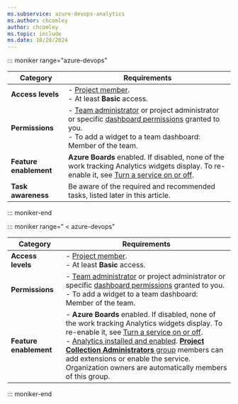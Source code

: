 ```yaml
---
ms.subservice: azure-devops-analytics
ms.author: chcomley
author: chcomley
ms.topic: include
ms.date: 10/28/2024
---
```


<a id="permissions">  </a>

::: moniker range="azure-devops"

|Category  | Requirements |
|-------------|-------------|
| **Access levels** | - [Project member](../../organizations/security/add-users-team-project.md).<br>- At least **Basic** access. |
| **Permissions** | - [Team administrator](../../organizations/settings/add-team-administrator.md) or project administrator or specific [dashboard permissions](../dashboards/dashboard-permissions.md) granted to you.<br>- To add a widget to a team dashboard: Member of the team.|
| **Feature enablement** | **Azure Boards** enabled. If disabled, none of the work tracking Analytics widgets display. To re-enable it, see [Turn a service on or off](../../organizations/settings/set-services.md).|
|**Task awareness** | Be aware of the required and recommended tasks, listed later in this article.|

::: moniker-end

::: moniker range=" < azure-devops"

|Category  | Requirements |
|-------------|-------------|
| **Access levels** | - [Project member](../../organizations/security/add-users-team-project.md).<br>- At least **Basic** access. |
| **Permissions** | - [Team administrator](../../organizations/settings/add-team-administrator.md) or project administrator or specific [dashboard permissions](../dashboards/dashboard-permissions.md) granted to you.<br>- To add a widget to a team dashboard: Member of the team.|
| **Feature enablement** | - **Azure Boards** enabled. If disabled, none of the work tracking Analytics widgets display. To re-enable it, see [Turn a service on or off](../../organizations/settings/set-services.md).<br>- [Analytics installed and enabled](../dashboards/analytics-extension.md). [**Project Collection Administrators** group](../../organizations/security/change-organization-collection-level-permissions.md) members can add extensions or enable the service. Organization owners are automatically members of this group.|

::: moniker-end
